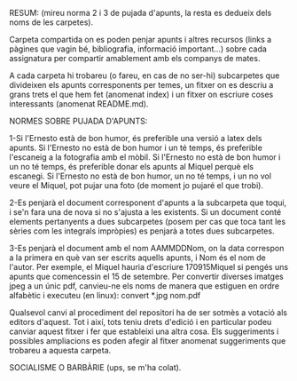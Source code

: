 RESUM: (mireu norma 2 i 3 de pujada d'apunts, la resta es dedueix dels noms de les
carpetes).


Carpeta compartida on es poden penjar apunts i altres recursos (links a
pàgines que vagin bé, bibliografia, informació important...) sobre cada assignatura
per compartir amablement amb els companys de mates.

A cada carpeta hi trobareu (o fareu, en cas de no ser-hi) subcarpetes que divideixen
els apunts corresponents per temes, un fitxer on es descriu a grans trets
el que hem fet (anomenat index) i un fitxer on escriure coses interessants
(anomenat README.md). 

NORMES SOBRE PUJADA D'APUNTS:

1-Si l'Ernesto està de bon humor, és preferible una versió a latex dels apunts. Si
l'Ernesto no està de bon humor i un té temps, és preferible l'escaneig a la fotografia
amb el mòbil. Si l'Ernesto no està de bon humor i un no té temps, és preferible
donar els apunts al Miquel perquè els escanegi. Si l'Ernesto no està de bon humor,
un no té temps, i un no vol veure el Miquel, pot pujar una foto (de moment jo pujaré el
que trobi).

2-Es penjarà el document corresponent d'apunts a la subcarpeta que toqui, i se'n fara
una de nova si no s'ajusta a les existents. Si un document conté elements pertanyents a
dues subcarpetes (posem per cas que toca tant les sèries com les integrals impròpies)
es penjarà a totes dues subcarpetes.

3-Es penjarà el document amb el nom AAMMDDNom, on la data correspon a la primera en què
van ser escrits aquells apunts, i Nom és el nom de l'autor. Per exemple, el Miquel hauria
d'escriure 170915Miquel si pengés uns apunts que comencessin el 15 de setembre. Per convertir
diverses imatges jpeg a un únic pdf, canvieu-ne els noms de manera que estiguen en ordre
alfabètic i executeu (en linux): convert *.jpg nom.pdf



Qualsevol canvi al procediment del repositori ha de ser sotmès a votació als editors d'aquest. 
Tot i així, tots teniu drets d'edició i en particular podeu canviar
aquest fitxer i fer que estableixi una altra cosa. Els suggeriments i possibles ampliacions
es poden afegir al fitxer anomenat suggeriments que trobareu a aquesta carpeta.

SOCIALISME O BARBÀRIE (ups, se m'ha colat).
